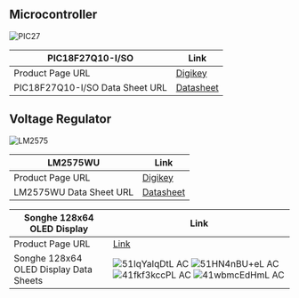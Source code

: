 ## **Microcontroller** 
![PIC27](https://github.com/user-attachments/assets/58886c6b-d25b-48cd-8007-c747711df29b)


| PIC18F27Q10-I/SO | Link | 
|----------|----------|
| Product Page URL  | [Digikey](https://www.digikey.com/en/products/detail/microchip-technology/PIC18F27Q10-I-SO/10064343)  | 
| PIC18F27Q10-I/SO Data Sheet URL  | [Datasheet](https://ww1.microchip.com/downloads/en/DeviceDoc/PIC18F27-47Q10-Data-Sheet-40002043E.pdf)   | 

## **Voltage Regulator** 
![LM2575](https://github.com/user-attachments/assets/74112628-6978-4baa-b816-3d9daff7f73d)

|LM2575WU| Link | 
|--------|------|
| Product Page URL| [Digikey](https://www.digikey.com/en/products/detail/microchip-technology/LM2575WU/1027667) |
| LM2575WU Data Sheet URL| [Datasheet](https://ww1.microchip.com/downloads/en/DeviceDoc/lm2575.pdf) |


|Songhe 128x64 OLED Display | Link | 
|--------|------|
| Product Page URL| [Link]([https://www.digikey.com/en/products/detail/microchip-technology/LM2575WU/1027667](https://www.amazon.com/Songhe-0-96-inch-I2C-Raspberry/dp/B085WCRS7C/)) |
| Songhe 128x64 OLED Display Data Sheets| ![51IqYaIqDtL _AC_](https://github.com/user-attachments/assets/5ad78dfe-622c-411a-90c0-c667210f7440) ![51HN4nBU+eL _AC_](https://github.com/user-attachments/assets/3c42e439-78d8-4b7b-b4c1-58cb0dea63c3) ![41fkf3kccPL _AC_](https://github.com/user-attachments/assets/b5d3c37e-9e9f-485c-be5f-414d61016f71) ![41wbmcEdHmL _AC_](https://github.com/user-attachments/assets/edd51a03-268f-4706-ac99-377209ec04a6) |


